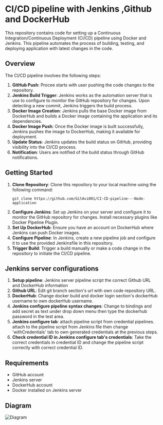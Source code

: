 # CI/CD pipeline with Jenkins ,Github and DockerHub


This repository contains code for setting up a Continuous Integration/Continuous Deployment (CI/CD) pipeline using Docker and Jenkins. This pipeline automates the process of building, testing, and deploying application with latest changes in the code.

## Overview

The CI/CD pipeline involves the following steps:

1. **GitHub Push**: Procee starts with user pushing the code changes to the repository.
2. **Jenkins Build Trigger**: Jenkins works as the automation server that is use to configure to monitor the GitHub repository for changes. Upon detecting a new commit, Jenkins triggers the build process.
3. **Docker Image Creation**: Jenkins pulls the base Docker image from DockerHub and builds a Docker image containing the application and its dependencies.
4. **Docker Image Push**: Once the Docker image is built successfully, Jenkins pushes the image to DockerHub, making it available for deployment.
5. **Update Status**: Jenkins updates the build status on GitHub, providing visibility into the CI/CD process.
6. **Notification**: Users are notified of the build status through GitHub notifications.

## Getting Started

1. **Clone Repository**: Clone this repository to your local machine using the following command:
   ```
   git clone https://github.com/GitAvi001/CI-CD-pipeline---Node-application
   ```
2. **Configure Jenkins**: Set up Jenkins on your server and configure it to monitor the GitHub repository for changes. Install necessary plugins like Docker Pipeline Plugin.
3. **Set Up DockerHub**: Ensure you have an account on DockerHub where Jenkins can push Docker images. 
4. **Configure Pipeline**: In Jenkins, create a new pipeline job and configure it to use the provided Jenkinsfile in this repository.
5. **Trigger Build**: Trigger a build manually or make a code change in the repository to initiate the CI/CD pipeline.

## Jenkins server configurations

1. **Setup pipeline**: Jenkins server pipeline script the correct Github URL and DockerHub information
2. **Github URL**: Edit git branch section's url with own code repository URL.
3. **DockerHub**: Change docker build and docker login section's dockerHub username to own dockerHub username.
4. **Jenkins configure pipeline syntax changes**: Change to bindings and add secret as text under drop down menu then type the dockerhub password in the test area.
5. **Jenkins configure tab**: attach pipeline script from credential pipelines. attach to the pipeline script from Jenkins file then change 'withCredentials' tab to own generated credentials at the previous steps.
6. **Check credential ID in Jenkins configure tab's credentials**: Take the correct credentials in credential ID and change the pipeline script correctly with correct credential ID.

## Requirements

- GitHub account
- Jenkins server
- DockerHub account
- Docker installed on Jenkins server

## Diagram
![Diagram](images/Diagram.png)



